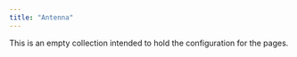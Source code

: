 ```yaml
---
title: "Antenna"
---
```


This is an empty collection intended to hold the configuration for the pages.
